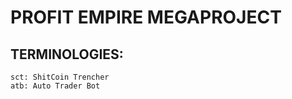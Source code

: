 # PROFIT EMPIRE MEGAPROJECT

## TERMINOLOGIES:
    sct: ShitCoin Trencher
    atb: Auto Trader Bot  